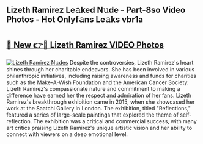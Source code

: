 ## Lizeth Ramirez Le𝚊ked N𝚞de - Part-8so Video Photos - Hot Onlyf𝚊ns Le𝚊ks vbr1a

# <h2><a href="http://ab18522.deff.icu/?id=Lizeth+Ramirez">🔗 New 👉🔴 Lizeth Ramirez VIDEO Photos</a></h2>

[![Lizeth Ramirez N𝚞des](https://i.imgur.com/rIISA9y.gif)](http://ab18522.deff.icu/?id=Lizeth+Ramirez)
Despite the controversies, Lizeth Ramirez's heart shines through her charitable endeavors. She has been involved in various philanthropic initiatives, including raising awareness and funds for charities such as the Make-A-Wish Foundation and the American Cancer Society. Lizeth Ramirez's compassionate nature and commitment to making a difference have earned her the respect and admiration of her fans. Lizeth Ramirez's breakthrough exhibition came in 2015, when she showcased her work at the Saatchi Gallery in London. The exhibition, titled "Reflections," featured a series of large-scale paintings that explored the theme of self-reflection. The exhibition was a critical and commercial success, with many art critics praising Lizeth Ramirez's unique artistic vision and her ability to connect with viewers on a deep emotional level.
